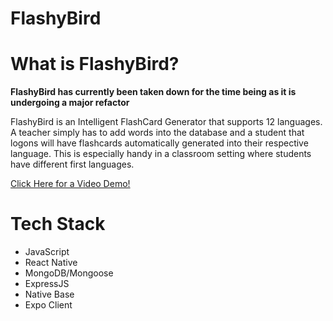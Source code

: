 # FlashyBird

# What is FlashyBird?

**FlashyBird has currently been taken down for the time being as it is undergoing a major refactor**

FlashyBird is an Intelligent FlashCard Generator that supports 12 languages. A teacher simply has to add words into the database and a student that logons will have flashcards automatically generated into their respective language. This is especially handy in a classroom setting where students have different first languages.

[Click Here for a Video Demo!](https://www.youtube.com/watch?v=mBZrJp0nANQ)


# Tech Stack

 - JavaScript
 - React Native
 - MongoDB/Mongoose
 - ExpressJS
 - Native Base
 - Expo Client
 

